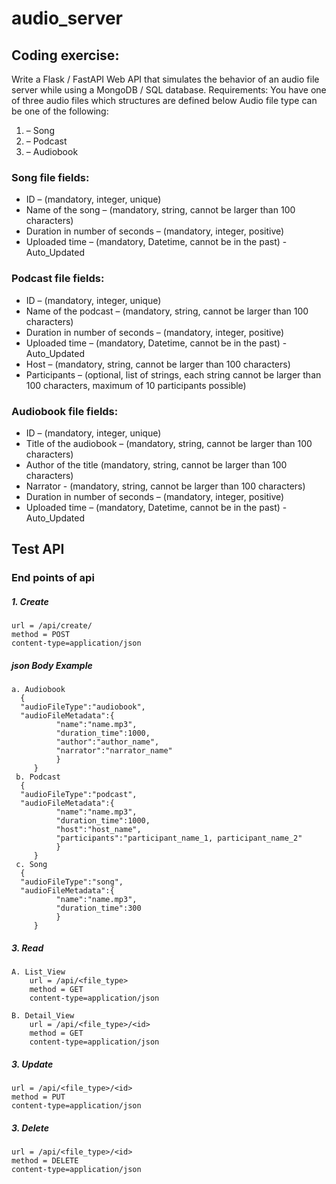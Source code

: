 # audio_server

## Coding exercise:
Write a Flask / FastAPI Web API that simulates the behavior of an audio file server
while using a MongoDB / SQL database.
Requirements: You have one of three audio files which structures are defined below
Audio file type can be one of the following:

1. – Song
2. – Podcast
3. – Audiobook


### Song file fields:
- ID – (mandatory, integer, unique)
- Name of the song – (mandatory, string, cannot be larger than 100
characters)
- Duration in number of seconds – (mandatory, integer, positive)
- Uploaded time – (mandatory, Datetime, cannot be in the past) - Auto_Updated


### Podcast file fields:
- ID – (mandatory, integer, unique)
- Name of the podcast – (mandatory, string, cannot be larger than 100
characters)
- Duration in number of seconds – (mandatory, integer, positive)
- Uploaded time – (mandatory, Datetime, cannot be in the past)  - Auto_Updated
- Host – (mandatory, string, cannot be larger than 100 characters)
- Participants – (optional, list of strings, each string cannot be larger than
100 characters, maximum of 10 participants possible)


### Audiobook file fields:
- ID – (mandatory, integer, unique)
- Title of the audiobook – (mandatory, string, cannot be larger than 100
characters)
- Author of the title (mandatory, string, cannot be larger than 100
characters)
- Narrator - (mandatory, string, cannot be larger than 100 characters)
- Duration in number of seconds – (mandatory, integer, positive)
- Uploaded time – (mandatory, Datetime, cannot be in the past) - Auto_Updated


## Test API


### End points of api


##### 1. Create
      
    url = /api/create/
    method = POST
    content-type=application/json
    
   ##### json Body Example
    
    a. Audiobook
      {
      "audioFileType":"audiobook",
      "audioFileMetadata":{
              "name":"name.mp3",
              "duration_time":1000,
              "author":"author_name",
              "narrator":"narrator_name"
              }
         }
     b. Podcast
      {
      "audioFileType":"podcast",
      "audioFileMetadata":{
              "name":"name.mp3",
              "duration_time":1000,
              "host":"host_name",
              "participants":"participant_name_1, participant_name_2"
              }
         }
     c. Song
      {
      "audioFileType":"song",
      "audioFileMetadata":{
              "name":"name.mp3",
              "duration_time":300
              }
         }
    
##### 3. Read

    A. List_View
        url = /api/<file_type>
        method = GET
        content-type=application/json
    
    B. Detail_View
        url = /api/<file_type>/<id>
        method = GET
        content-type=application/json
 
##### 3. Update
    url = /api/<file_type>/<id>
    method = PUT
    content-type=application/json
    
##### 3. Delete
    url = /api/<file_type>/<id>
    method = DELETE
    content-type=application/json
